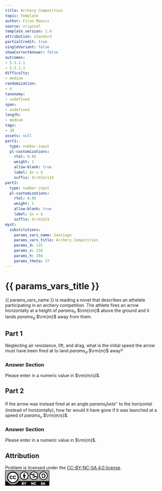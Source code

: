 ```yaml
---
title: Archery Competition
topic: Template
author: Firas Moosvi
source: original
template_version: 1.4
attribution: standard
partialCredit: true
singleVariant: false
showCorrectAnswer: false
outcomes:
- 5.5.1.1
- 5.5.1.2
difficulty:
- medium
randomization:
- 4
taxonomy:
- undefined
span:
- undefined
length:
- medium
tags:
- JR
assets: null
part1:
  type: number-input
  pl-customizations:
    rtol: 0.05
    weight: 1
    allow-blank: true
    label: $v = $
    suffix: $\rm{m/s}$
part2:
  type: number-input
  pl-customizations:
    rtol: 0.05
    weight: 1
    allow-blank: true
    label: $x = $
    suffix: $\rm{m}$
myst:
  substitutions:
    params_vars_name: Santiago
    params_vars_title: Archery Competition
    params_d: 115
    params_v: 234
    params_h: 204
    params_theta: 37
---
```

# {{ params_vars_title }}
{{ params_vars_name }} is reading a novel that describes an athelete participating in an archery competition.
The athlete fires an arrow horizontally at a height of ${{ params_h }}$ $\rm{cm}$ above the ground and it lands ${{ params_d }}$ $\rm{m}$ away from them.

## Part 1

Neglecting air resistance, lift, and drag, what is the initial speed the arrow must have been fired at to land ${{ params_d }}$ $\rm{m}$ away?

### Answer Section

Please enter in a numeric value in $\rm{m/s}$.

## Part 2

If the arrow was instead fired at an angle ${{ params_theta }}^\circ$ to the horizontal (instead of horizontally), how far would it have gone if it was launched at a speed of ${{ params_v }}$ $\rm{m/s}$.

### Answer Section

Please enter in a numeric value in $\rm{m}$.

## Attribution

Problem is licensed under the [CC-BY-NC-SA 4.0 license](https://creativecommons.org/licenses/by-nc-sa/4.0/).<br> ![The Creative Commons 4.0 license requiring attribution-BY, non-commercial-NC, and share-alike-SA license.](https://raw.githubusercontent.com/firasm/bits/master/by-nc-sa.png)